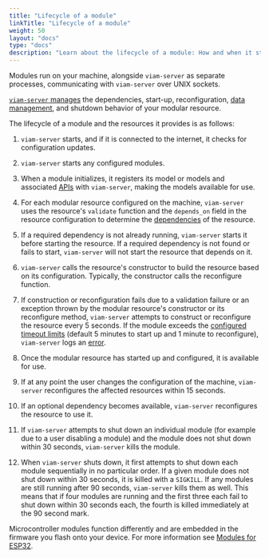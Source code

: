 ```yaml
---
title: "Lifecycle of a module"
linkTitle: "Lifecycle of a module"
weight: 50
layout: "docs"
type: "docs"
description: "Learn about the lifecycle of a module: How and when it starts, shuts down, and reconfigures."
---
```


Modules run on your machine, alongside `viam-server` as separate processes, communicating with `viam-server` over UNIX sockets.

[`viam-server` manages](/operate/reference/viam-server/) the dependencies, start-up, reconfiguration, [data management](/data-ai/capture-data/capture-sync/), and shutdown behavior of your modular resource.

The lifecycle of a module and the resources it provides is as follows:

1. `viam-server` starts, and if it is connected to the internet, it checks for configuration updates.

1. `viam-server` starts any configured modules.

1. When a module initializes, it registers its model or models and associated [APIs](/dev/reference/apis/) with `viam-server`, making the models available for use.

1. For each modular resource configured on the machine, `viam-server` uses the resource's `validate` function and the `depends_on` field in the resource configuration to determine the [dependencies](/operate/get-started/other-hardware/create-module/dependencies/) of the resource.

1. If a required dependency is not already running, `viam-server` starts it before starting the resource.
   If a required dependency is not found or fails to start, `viam-server` will not start the resource that depends on it.

1. `viam-server` calls the resource's constructor to build the resource based on its configuration.
   Typically, the constructor calls the reconfigure function.

1. If construction or reconfiguration fails due to a validation failure or an exception thrown by the modular resource's constructor or its reconfigure method, `viam-server` attempts to construct or reconfigure the resource every 5 seconds.
   If the module exceeds the [configured timeout limits](/operate/get-started/other-hardware/module-configuration/#environment-variables) (default 5 minutes to start up and 1 minute to reconfigure), `viam-server` logs an [error](/dev/tools/common-errors/#timed-out-waiting-for-module).

1. Once the modular resource has started up and configured, it is available for use.

1. If at any point the user changes the configuration of the machine, `viam-server` reconfigures the affected resources within 15 seconds.

1. If an optional dependency becomes available, `viam-server` reconfigures the resource to use it.

1. If `viam-server` attempts to shut down an individual module (for example due to a user disabling a module) and the module does not shut down within 30 seconds, `viam-server` kills the module.

1. When `viam-server` shuts down, it first attempts to shut down each module sequentially in no particular order.
   If a given module does not shut down within 30 seconds, it is killed with a `SIGKILL`.
   If any modules are still running after 90 seconds, `viam-server` kills them as well.
   This means that if four modules are running and the first three each fail to shut down within 30 seconds each, the fourth is killed immediately at the 90 second mark.

Microcontroller modules function differently and are embedded in the firmware you flash onto your device.
For more information see [Modules for ESP32](/operate/get-started/other-hardware/micro-module/).
